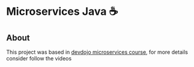 # Microservices Java :coffee:

## About
This project was based in [devdojo microservices course](https://www.youtube.com/watch?v=pKkZ3KFLPQ8), for more details consider follow the videos

